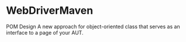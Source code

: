 # WebDriverMaven
POM Design
A new approach for object-oriented class that serves as an interface to a page of your AUT.
